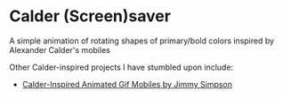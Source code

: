 # Calder (Screen)saver

A simple animation of rotating shapes of primary/bold colors inspired by Alexander Calder's mobiles

Other Calder-inspired projects I have stumbled upon include:
- [Calder-Inspired Animated Gif Mobiles by Jimmy Simpson](https://www.booooooom.com/2019/05/23/calder-inspired-animated-gif-mobiles-by-jimmy-simpson/)
